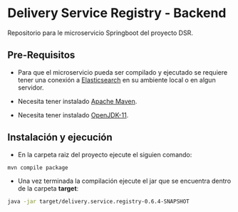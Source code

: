 # Delivery Service Registry - Backend
Repositorio para le microservicio Springboot del proyecto DSR.


## Pre-Requisitos

 - Para que el microservicio pueda ser compilado y ejecutado se requiere tener una conexión a [Elasticsearch](https://www.elastic.co/guide/en/elasticsearch/reference/current/install-elasticsearch.html)
 en su ambiente local o en algun servidor.

 - Necesita tener instalado [Apache Maven](https://maven.apache.org/).
 - Necesita tener instalado [OpenJDK-11](https://jdk.java.net/archive/).

## Instalación y ejecución

- En la carpeta raiz del proyecto ejecute el siguien comando:
```sh
mvn compile package
```
- Una vez terminada la compilación ejecute el jar que se encuentra dentro de la carpeta **target**:
```sh
java -jar target/delivery.service.registry-0.6.4-SNAPSHOT
```





